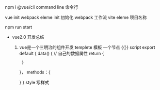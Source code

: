 npm i @vue/cli  command line 命令行

vue init webpack eleme
init 初始化
webpack 工作流 vite
eleme 项目名称

npm run start

- vue2.0 开发总结
    1. vue是一个三明治的组件开发
    templete 模板 一个节点 {{}}
    script 
    export default {
        data() {
            // 自己的数据属性
            return {

            }
        }，
        methods：{

        }
    }
    style
        写样式